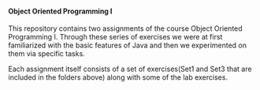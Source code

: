 #### Object Oriented Programming I

This repository contains two assignments of the course Object Oriented Programming I. Through these series of exercises we were at first familiarized with the basic features of Java and then we experimented on them via specific tasks.

Each assignment itself consists of a set of exercises(Set1 and Set3 that are included in the folders above) along with some of the lab exercises.